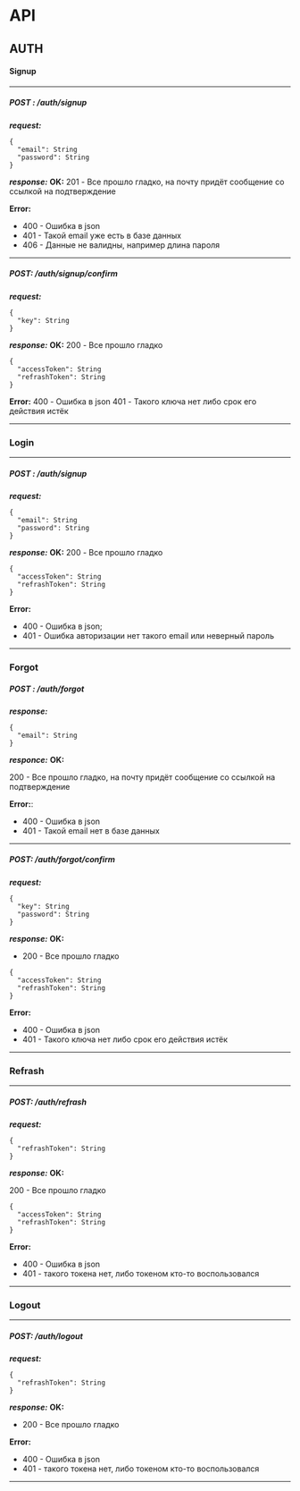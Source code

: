 # API
## AUTH

#### Signup
---
##### __POST__ : /auth/signup
___request:___
```
{
  "email": String
  "password": String
}
```
___response:___
__OK:__
201 - Все прошло гладко, на почту придёт сообщение со ссылкой на подтверждение

__Error:__
- 400 - Ошибка в json
- 401 - Такой email уже есть в базе данных
- 406 - Данные не валидны, например  длина пароля

---
##### __POST__: /auth/signup/confirm
___request:___
```
{
  "key": String
}
```
___response:___
__OK:__
200 - Все прошло гладко

```
{
  "accessToken": String
  "refrashToken": String
}
```
__Error:__
400 - Ошибка в json
401 - Такого ключа нет либо срок его действия истёк

---

### Login
---
##### __POST__ : /auth/signup
___request:___
```
{
  "email": String
  "password": String
}
```
___response:___
__OK:__
200 - Все прошло гладко
```
{
  "accessToken": String
  "refrashToken": String
}
```
__Error:__

- 400 - Ошибка в json;
- 401 - Ошибка авторизации нет такого email или неверный пароль

---

### Forgot

##### __POST__ : /auth/forgot
___response:___
```
{
  "email": String
}
```
___responce:___
__OK:__

200 - Все прошло гладко, на почту придёт сообщение со ссылкой на подтверждение

__Error:__:

- 400 - Ошибка в json
- 401 - Такой email нет в базе данных

---
##### __POST__: /auth/forgot/confirm
___request:___
```
{
  "key": String
  "password": String
}
```
___response:___
__OK:__

- 200 - Все прошло гладко

```
{
  "accessToken": String
  "refrashToken": String
}
```
__Error:__

- 400 - Ошибка в json
- 401 - Такого ключа нет либо срок его действия истёк

---

### Refrash
---
##### __POST__: /auth/refrash
___request:___
```
{
  "refrashToken": String
}
```
___response:___
__OK:__

200 - Все прошло гладко

```
{
  "accessToken": String
  "refrashToken": String
}
```

__Error:__

- 400 - Ошибка в json
- 401 - такого токена нет, либо токеном кто-то воспользовался 

---

### Logout
---
##### __POST__: /auth/logout
___request:___
```
{
  "refrashToken": String
}
```
___response:___
__OK:__ 

- 200 - Все прошло гладко

__Error:__

- 400 - Ошибка в json
- 401 - такого токена нет, либо токеном кто-то воспользовался

---
